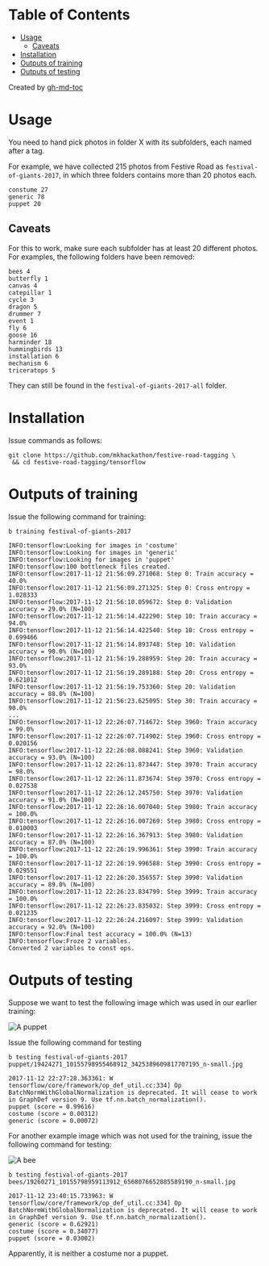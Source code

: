 Table of Contents
=================

* [Usage](#usage)
  * [Caveats](#caveats)
* [Installation](#installation)
* [Outputs of training](#outputs-of-training)
* [Outputs of testing](#outputs-of-testing)

Created by [gh-md-toc](https://github.com/ekalinin/github-markdown-toc.go)

# Usage
You need to hand pick photos in folder X with its subfolders, each named after a tag. 

For example, we have collected 215 photos from Festive Road as `festival-of-giants-2017`,
in which three folders contains more than 20 photos each.

```
constume 27
generic 78
puppet 20
```

## Caveats
For this to work, make sure each subfolder has at least 20 different photos.
For examples, the following folders have been removed:
```
bees 4
butterfly 1
canvas 4
catepillar 1
cycle 3
dragon 5
drummer 7
event 1
fly 6
goose 16
harminder 18
hummingbirds 13
installation 6
mechanism 6
triceratops 5
```
They can still be found in the `festival-of-giants-2017-all` folder.

# Installation

Issue commands as follows: 
```
git clone https://github.com/mkhackathon/festive-road-tagging \
 && cd festive-road-tagging/tensorflow
```

# Outputs of training

Issue the following command for training:
```
b training festival-of-giants-2017
```

```
INFO:tensorflow:Looking for images in 'costume'
INFO:tensorflow:Looking for images in 'generic'
INFO:tensorflow:Looking for images in 'puppet'
INFO:tensorflow:100 bottleneck files created.
INFO:tensorflow:2017-11-12 21:56:09.271068: Step 0: Train accuracy = 40.0%
INFO:tensorflow:2017-11-12 21:56:09.271325: Step 0: Cross entropy = 1.028333
INFO:tensorflow:2017-11-12 21:56:10.059672: Step 0: Validation accuracy = 29.0% (N=100)
INFO:tensorflow:2017-11-12 21:56:14.422290: Step 10: Train accuracy = 94.0%
INFO:tensorflow:2017-11-12 21:56:14.422540: Step 10: Cross entropy = 0.699466
INFO:tensorflow:2017-11-12 21:56:14.893748: Step 10: Validation accuracy = 90.0% (N=100)
INFO:tensorflow:2017-11-12 21:56:19.288959: Step 20: Train accuracy = 93.0%
INFO:tensorflow:2017-11-12 21:56:19.289188: Step 20: Cross entropy = 0.621012
INFO:tensorflow:2017-11-12 21:56:19.753360: Step 20: Validation accuracy = 88.0% (N=100)
INFO:tensorflow:2017-11-12 21:56:23.625095: Step 30: Train accuracy = 90.0%
...
INFO:tensorflow:2017-11-12 22:26:07.714672: Step 3960: Train accuracy = 99.0%
INFO:tensorflow:2017-11-12 22:26:07.714902: Step 3960: Cross entropy = 0.020156
INFO:tensorflow:2017-11-12 22:26:08.088241: Step 3960: Validation accuracy = 93.0% (N=100)
INFO:tensorflow:2017-11-12 22:26:11.873447: Step 3970: Train accuracy = 98.0%
INFO:tensorflow:2017-11-12 22:26:11.873674: Step 3970: Cross entropy = 0.027538
INFO:tensorflow:2017-11-12 22:26:12.245750: Step 3970: Validation accuracy = 91.0% (N=100)
INFO:tensorflow:2017-11-12 22:26:16.007040: Step 3980: Train accuracy = 100.0%
INFO:tensorflow:2017-11-12 22:26:16.007269: Step 3980: Cross entropy = 0.010003
INFO:tensorflow:2017-11-12 22:26:16.367913: Step 3980: Validation accuracy = 87.0% (N=100)
INFO:tensorflow:2017-11-12 22:26:19.996361: Step 3990: Train accuracy = 100.0%
INFO:tensorflow:2017-11-12 22:26:19.996588: Step 3990: Cross entropy = 0.029551
INFO:tensorflow:2017-11-12 22:26:20.356557: Step 3990: Validation accuracy = 89.0% (N=100)
INFO:tensorflow:2017-11-12 22:26:23.834799: Step 3999: Train accuracy = 100.0%
INFO:tensorflow:2017-11-12 22:26:23.835032: Step 3999: Cross entropy = 0.021235
INFO:tensorflow:2017-11-12 22:26:24.216097: Step 3999: Validation accuracy = 92.0% (N=100)
INFO:tensorflow:Final test accuracy = 100.0% (N=13)
INFO:tensorflow:Froze 2 variables.
Converted 2 variables to const ops.
```

# Outputs of testing

Suppose we want to test the following image which was used in our earlier training:

![A puppet](https://scripts.njae.me.uk/festive-road-pictures/small/2017/festival-of-giants-2017/19424271_10155798955468912_3425389609817707195_n-small.jpg)

Issue the following command for testing
```
b testing festival-of-giants-2017 puppet/19424271_10155798955468912_3425389609817707195_n-small.jpg
```

```
2017-11-12 22:27:28.363361: W tensorflow/core/framework/op_def_util.cc:334] Op BatchNormWithGlobalNormalization is deprecated. It will cease to work in GraphDef version 9. Use tf.nn.batch_normalization().
puppet (score = 0.99616)
costume (score = 0.00312)
generic (score = 0.00072)
```

For another example image which was not used for the training, issue the following command for testing:

![A bee](https://scripts.njae.me.uk/festive-road-pictures/small/2017/festival-of-giants-2017/19260271_10155798959113912_6568076652885589190_n-small.jpg)

```
b testing festival-of-giants-2017 bees/19260271_10155798959113912_6568076652885589190_n-small.jpg
```

```
2017-11-12 23:40:15.733963: W tensorflow/core/framework/op_def_util.cc:334] Op BatchNormWithGlobalNormalization is deprecated. It will cease to work in GraphDef version 9. Use tf.nn.batch_normalization().
generic (score = 0.62921)
costume (score = 0.34077)
puppet (score = 0.03002)
```

Apparently, it is neither a costume nor a puppet.
